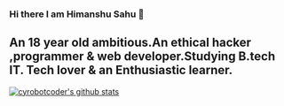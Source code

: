 ### Hi there I am Himanshu Sahu 👋
An 18 year old ambitious.An ethical hacker ,programmer & web developer.Studying B.tech IT.
Tech lover & an Enthusiastic learner.
-----------------------------------------------------------------------------------------------------------------------------------------------------------------------------------
[![cyrobotcoder's github stats](https://github-readme-stats.vercel.app/api?username=cyrobotcoder&theme=radical)](https://github.com/anuraghazra/github-readme-stats)

